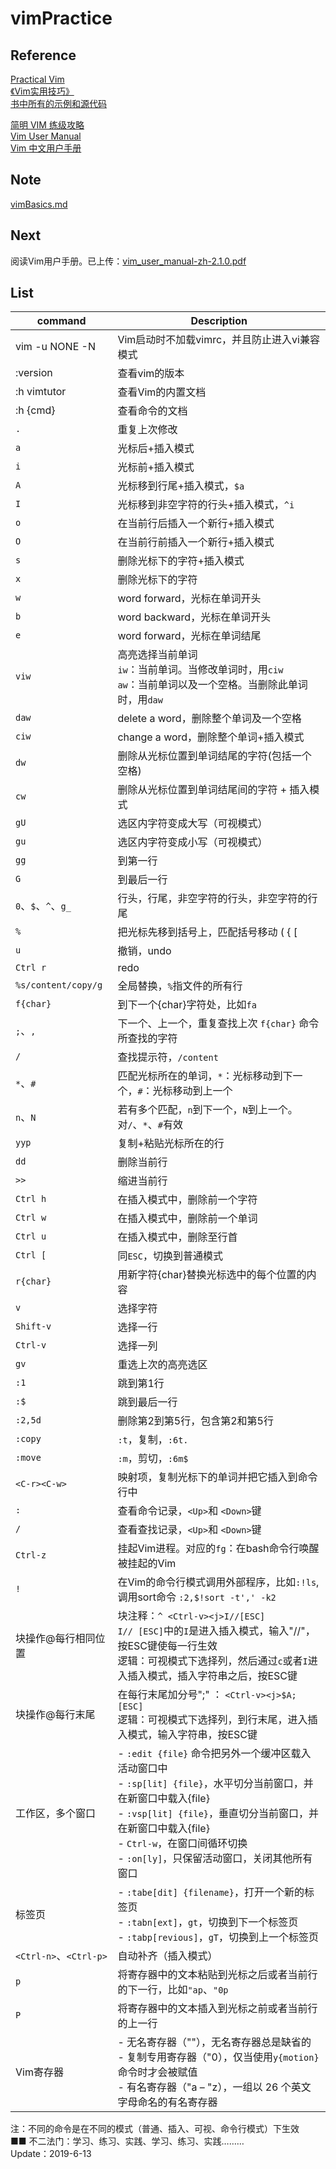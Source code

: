 # vimPractice

## Reference
[Practical Vim](https://book.douban.com/subject/10599776/)  
[《Vim实用技巧》](https://book.douban.com/subject/25869486/)  
[书中所有的示例和源代码](https://pragprog.com/titles/dnvim/source_code)  

[简明 VIM 练级攻略](https://coolshell.cn/articles/5426.html)  
[Vim User Manual](http://vimdoc.sourceforge.net/)  
[Vim 中文用户手册](https://github.com/yianwillis/vimcdoc)

## Note
[vimBasics.md](./vimBasics.md)

## Next
阅读Vim用户手册。已上传：[vim_user_manual-zh-2.1.0.pdf](./vim_user_manual-zh-2.1.0.pdf)

## List
|command|Description|
|-|-|
|vim -u NONE -N|Vim启动时不加载vimrc，并且防止进入vi兼容模式|
|:version|查看vim的版本|
|:h vimtutor|查看Vim的内置文档|
|:h {cmd}|查看命令的文档|
|`.`|重复上次修改|
|`a`|光标后+插入模式|
|`i`|光标前+插入模式|
|`A`|光标移到行尾+插入模式，`$a`|
|`I`|光标移到非空字符的行头+插入模式，`^i`|
|`o`|在当前行后插入一个新行+插入模式|
|`O`|在当前行前插入一个新行+插入模式|
|`s`|删除光标下的字符+插入模式|
|`x`|删除光标下的字符|
|`w`|word forward，光标在单词开头|
|`b`|word backward，光标在单词开头|
|`e`|word forward，光标在单词结尾|
|`viw`|高亮选择当前单词<br>`iw`：当前单词。当修改单词时，用`ciw`<br>`aw`：当前单词以及一个空格。当删除此单词时，用`daw`|
|`daw`|delete a word，删除整个单词及一个空格|
|`ciw`|change a word，删除整个单词+插入模式|
|`dw`|删除从光标位置到单词结尾的字符(包括一个空格)|
|`cw`|删除从光标位置到单词结尾间的字符 + 插入模式|
|`gU`|选区内字符变成大写（可视模式）|
|`gu`|选区内字符变成小写（可视模式）
|`gg`|到第一行|
|`G`|到最后一行|
|`0`、`$`、`^`、`g_`|行头，行尾，非空字符的行头，非空字符的行尾|
|`%`|把光标先移到括号上，匹配括号移动 ( { [|
|`u`|撤销，undo|
|`Ctrl r`|redo|
|`%s/content/copy/g`|全局替换，`%`指文件的所有行|
|`f{char}`|到下一个{char}字符处，比如`fa`|
|`;`、`,`|下一个、上一个，重复查找上次 `f{char}` 命令所查找的字符|
|`/`|查找提示符，`/content`|
|`*`、`#`|匹配光标所在的单词，`*`：光标移动到下一个，`#`：光标移动到上一个|
|`n`、`N`|若有多个匹配，`n`到下一个，`N`到上一个。对`/`、`*`、`#`有效|
|`yyp`|复制+粘贴光标所在的行|
| `dd`|删除当前行|
|`>>`|缩进当前行|
|`Ctrl h`|在插入模式中，删除前一个字符|
|`Ctrl w`|在插入模式中，删除前一个单词|
|`Ctrl u`|在插入模式中，删除至行首|
|`Ctrl [`|同`ESC`，切换到普通模式|
|`r{char}`|用新字符{char}替换光标选中的每个位置的内容|
|`v`|选择字符|
|`Shift-v`|选择一行|
|`Ctrl-v`|选择一列|
|`gv`|重选上次的高亮选区|
|`:1`|跳到第1行|
|`:$`|跳到最后一行|
|`:2,5d`|删除第2到第5行，包含第2和第5行|
|`:copy`|`:t`，复制，`:6t.`|
|`:move`|`:m`，剪切，`:6m$`|
|`<C-r><C-w>`|映射项，复制光标下的单词并把它插入到命令行中|
|`:`|查看命令记录，`<Up>`和 `<Down>`键|
|`/`|查看查找记录，`<Up>`和 `<Down>`键|
|`Ctrl-z`|挂起Vim进程。对应的`fg`：在bash命令行唤醒被挂起的Vim|
|`!`|在Vim的命令行模式调用外部程序，比如`:!ls`, 调用sort命令 `:2,$!sort -t',' -k2`|
|块操作@每行相同位置|块注释：`^ <Ctrl-v><j>I//[ESC]`<br>`I// [ESC]`中的`I`是进入插入模式，输入"//"，按ESC键使每一行生效<br>逻辑：可视模式下选择列，然后通过`c`或者`I`进入插入模式，插入字符串之后，按ESC键|
|块操作@每行末尾|在每行末尾加分号";" ： `<Ctrl-v><j>$A;[ESC]`<br>逻辑：可视模式下选择列，到行末尾，进入插入模式，输入字符串，按ESC键|
|工作区，多个窗口|- `:edit {file}` 命令把另外一个缓冲区载入活动窗口中<br>- `:sp[lit] {file}`，水平切分当前窗口，并在新窗口中载入{file}<br>- `:vsp[lit] {file}`，垂直切分当前窗口，并在新窗口中载入{file}<br>- `Ctrl-w`，在窗口间循环切换<br>- `:on[ly]`，只保留活动窗口，关闭其他所有窗口|
|标签页|- `:tabe[dit] {filename}`，打开一个新的标签页<br>- `:tabn[ext]`，`gt`，切换到下一个标签页<br>- `:tabp[revious]`，`gT`，切换到上一个标签页|
|`<Ctrl-n>`、`<Ctrl-p>`|自动补齐（插入模式）|
|`p`|将寄存器中的文本粘贴到光标之后或者当前行的下一行，比如`"ap`、`"0p`|
|`P`|将寄存器中的文本插入到光标之前或者当前行的上一行|
|Vim寄存器|- 无名寄存器（""），无名寄存器总是缺省的<br>- 复制专用寄存器（"0），仅当使用`y{motion}`命令时才会被赋值<br>- 有名寄存器（"a – "z），一组以 26 个英文字母命名的有名寄存器|


注：不同的命令是在不同的模式（普通、插入、可视、命令行模式）下生效     
■■ 不二法门：学习、练习、实践、学习、练习、实践………  
Update：2019-6-13
